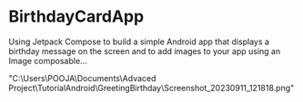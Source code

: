 # BirthdayCardApp
Using Jetpack Compose to build a simple Android app that displays a birthday message on the screen and to add images to your app using an Image composable...

"C:\Users\POOJA\Documents\Advaced Project\TutorialAndroid\GreetingBirthday\Screenshot_20230911_121818.png"
